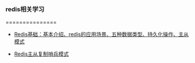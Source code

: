 ### redis相关学习
 ===============

- [Redis基础：基本介绍、redis的应用场景、五种数据类型、持久化操作、主从模式](https://segmentfault.com/a/1190000008645186#articleHeader14)

- [Redis主从复制哨兵模式](https://blog.csdn.net/lifupingcn/article/details/68942133)